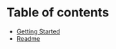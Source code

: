 # Table of contents

* [Getting Started](getting-started/run-aidbox-locally.md)
* [Readme](readme/getting-started.md)
